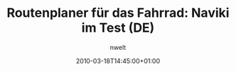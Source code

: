 ---
title: "Routenplaner für das Fahrrad: Naviki im Test (DE)"
description: "Ein noch ganz junger Routenplaner für das Fahrrad ist Naviki. Die Webseite wurde erst Ende Juni 2009 von der Fachhochschule Münster ins Leben gerufen."
author: "nwelt"
date: 2010-03-18T14:45:00+01:00
publishdate: 2010-03-18T14:45:00+01:00
# lastmod: 
type: "article"
url: "//www.netzwelt.de/news/82243-routenplaner-fahrrad-naviki-test.html"
external: true
draft: false
---